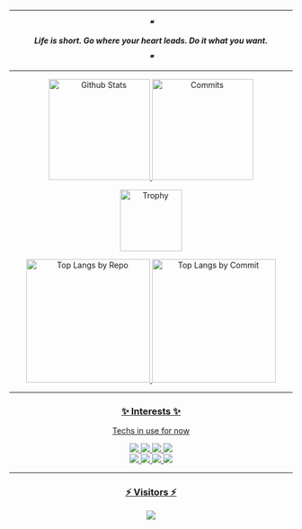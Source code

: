 <!--
**aruyu/aruyu** is a ✨ _special_ ✨ repository because its `README.md` (this file) appears on your GitHub profile.

Here are some ideas to get you started:

- 🔭 I’m currently working on ...
- 🌱 I’m currently learning ...
- 👯 I’m looking to collaborate on ...
- 🤔 I’m looking for help with ...
- 💬 Ask me about ...
- 📫 How to reach me: ...
- 😄 Pronouns: ...
- ⚡ Fun fact: ...
-->

* * *

***<p align="middle">
❝</p>***

***<p align="middle">
Life is short.
Go where your heart leads.
Do it what you want.</p>***

***<p align="middle">
❞</p>***

* * *

<p align="middle"> 
  <a href="https://github.com/aruyu"><img alt="Github Stats" height="180px" src="https://github-readme-stats-git-masterrstaa-rickstaa.vercel.app/api?username=aruyu&show_icons=true&theme=dracula&include_all_commits=true&count_private=true" />
  <a href="https://github.com/aruyu"><img alt="Commits" height="180px" src="http://github-profile-summary-cards.vercel.app/api/cards/productive-time?username=aruyu&theme=dracula&utcOffset=9" />
</p>

<p align="middle"> 
  <a href="https://github.com/aruyu"><img alt="Trophy" height="110px" src="https://github-profile-trophy.vercel.app/?username=aruyu&column=7&theme=flat&rank=-?" />
</p>

<p align="middle"> 
  <a href="https://github.com/aruyu"><img alt="Top Langs by Repo" height="220px" src="http://github-profile-summary-cards.vercel.app/api/cards/repos-per-language?username=aruyu&theme=dracula" />
  <a href="https://github.com/aruyu"><img alt="Top Langs by Commit" height="220px" src="http://github-profile-summary-cards.vercel.app/api/cards/most-commit-language?username=aruyu&theme=dracula" />
</p>

* * *

<h3 align="middle">✨ Interests ✨</h3>
<p align="middle">Techs in use for now</p>
<p align="middle">

  <img src="https://img.shields.io/badge/Python-3776AB?style=flat&logo=Python&logoColor=white" />
  <img src="https://img.shields.io/badge/Lua-2C2D72?style=flat&logo=Lua&logoColor=white" />
  <img src="https://img.shields.io/badge/C++-F03A6A?style=flat&logo=CPlusPlus&logoColor=white" />
  <img src="https://img.shields.io/badge/C%23-239120?style=flat&logo=CSharp&logoColor=white" />
  <br>
  <img src="https://img.shields.io/badge/Linux-FCC624?style=flat&logo=Linux&logoColor=white" />
  <img src="https://img.shields.io/badge/Docker-2496ED?style=flat&logo=Docker&logoColor=white" />
  <img src="https://img.shields.io/badge/MariaDB-003545?style-flat&logo=MariaDB&logoColor=white" />
  <img src="https://img.shields.io/badge/Redmine-B32024?style-flat&logo=Redmine&logoColor=white" />

</p>

* * *

<h3 align="middle">⚡ Visitors ⚡</h3>
<p align="center"> 
  <a href="https://github.com/aruyu"><img src="https://profile-counter.glitch.me/aruyu/count.svg" />
</p>
